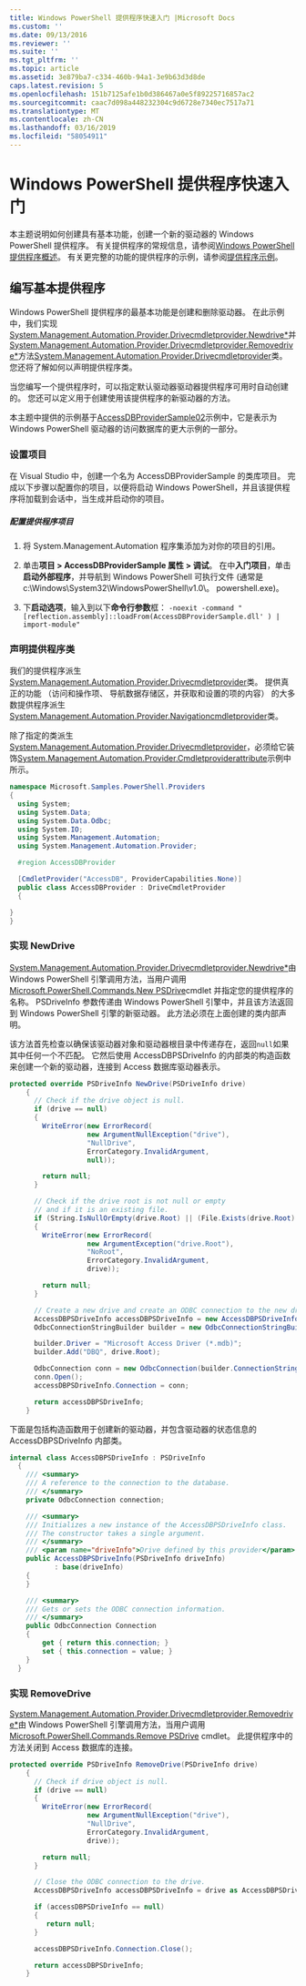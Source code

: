 ```yaml
---
title: Windows PowerShell 提供程序快速入门 |Microsoft Docs
ms.custom: ''
ms.date: 09/13/2016
ms.reviewer: ''
ms.suite: ''
ms.tgt_pltfrm: ''
ms.topic: article
ms.assetid: 3e879ba7-c334-460b-94a1-3e9b63d3d8de
caps.latest.revision: 5
ms.openlocfilehash: 151b7125afe1b0d386467a0e5f89225716857ac2
ms.sourcegitcommit: caac7d098a448232304c9d6728e7340ec7517a71
ms.translationtype: MT
ms.contentlocale: zh-CN
ms.lasthandoff: 03/16/2019
ms.locfileid: "58054911"
---
```

# <a name="windows-powershell-provider-quickstart"></a>Windows PowerShell 提供程序快速入门

本主题说明如何创建具有基本功能，创建一个新的驱动器的 Windows PowerShell 提供程序。 有关提供程序的常规信息，请参阅[Windows PowerShell 提供程序概述](./windows-powershell-provider-overview.md)。 有关更完整的功能的提供程序的示例，请参阅[提供程序示例](./provider-samples.md)。

## <a name="writing-a-basic-provider"></a>编写基本提供程序

Windows PowerShell 提供程序的最基本功能是创建和删除驱动器。 在此示例中，我们实现[System.Management.Automation.Provider.Drivecmdletprovider.Newdrive*](/dotnet/api/System.Management.Automation.Provider.DriveCmdletProvider.NewDrive)并[System.Management.Automation.Provider.Drivecmdletprovider.Removedrive*](/dotnet/api/System.Management.Automation.Provider.DriveCmdletProvider.RemoveDrive)方法[System.Management.Automation.Provider.Drivecmdletprovider](/dotnet/api/System.Management.Automation.Provider.DriveCmdletProvider)类。 您还将了解如何以声明提供程序类。

当您编写一个提供程序时，可以指定默认驱动器驱动器提供程序可用时自动创建的。 您还可以定义用于创建使用该提供程序的新驱动器的方法。

本主题中提供的示例基于[AccessDBProviderSample02](./accessdbprovidersample02.md)示例中，它是表示为 Windows PowerShell 驱动器的访问数据库的更大示例的一部分。

### <a name="setting-up-the-project"></a>设置项目

在 Visual Studio 中，创建一个名为 AccessDBProviderSample 的类库项目。 完成以下步骤以配置你的项目，以便将启动 Windows PowerShell，并且该提供程序将加载到会话中，当生成并启动你的项目。

##### <a name="configure-the-provider-project"></a>配置提供程序项目

1. 将 System.Management.Automation 程序集添加为对你的项目的引用。

2. 单击**项目 > AccessDBProviderSample 属性 > 调试**。 在中**入门项目**，单击**启动外部程序**，并导航到 Windows PowerShell 可执行文件 (通常是 c:\Windows\System32\WindowsPowerShell\v1.0\\。 powershell.exe)。

3. 下**启动选项**，输入到以下**命令行参数**框： `-noexit -command "[reflection.assembly]::loadFrom(AccessDBProviderSample.dll' ) | import-module"`

### <a name="declaring-the-provider-class"></a>声明提供程序类

我们的提供程序派生[System.Management.Automation.Provider.Drivecmdletprovider](/dotnet/api/System.Management.Automation.Provider.DriveCmdletProvider)类。 提供真正的功能 （访问和操作项、 导航数据存储区，并获取和设置的项的内容） 的大多数提供程序派生[System.Management.Automation.Provider.Navigationcmdletprovider](/dotnet/api/System.Management.Automation.Provider.NavigationCmdletProvider)类。

除了指定的类派生[System.Management.Automation.Provider.Drivecmdletprovider](/dotnet/api/System.Management.Automation.Provider.DriveCmdletProvider)，必须给它装饰[System.Management.Automation.Provider.Cmdletproviderattribute](/dotnet/api/System.Management.Automation.Provider.CmdletProviderAttribute)示例中所示。

```csharp
namespace Microsoft.Samples.PowerShell.Providers
{
  using System;
  using System.Data;
  using System.Data.Odbc;
  using System.IO;
  using System.Management.Automation;
  using System.Management.Automation.Provider;

  #region AccessDBProvider

  [CmdletProvider("AccessDB", ProviderCapabilities.None)]
  public class AccessDBProvider : DriveCmdletProvider
  {

}
}
```

### <a name="implementing-newdrive"></a>实现 NewDrive

[System.Management.Automation.Provider.Drivecmdletprovider.Newdrive*](/dotnet/api/System.Management.Automation.Provider.DriveCmdletProvider.NewDrive)由 Windows PowerShell 引擎调用方法，当用户调用[Microsoft.PowerShell.Commands.New PSDrive](/dotnet/api/Microsoft.PowerShell.Commands.New-PSDrive)cmdlet 并指定您的提供程序的名称。 PSDriveInfo 参数传递由 Windows PowerShell 引擎中，并且该方法返回到 Windows PowerShell 引擎的新驱动器。 此方法必须在上面创建的类内部声明。

该方法首先检查以确保该驱动器对象和驱动器根目录中传递存在，返回`null`如果其中任何一个不匹配。 它然后使用 AccessDBPSDriveInfo 的内部类的构造函数来创建一个新的驱动器，连接到 Access 数据库驱动器表示。

```csharp
protected override PSDriveInfo NewDrive(PSDriveInfo drive)
    {
      // Check if the drive object is null.
      if (drive == null)
      {
        WriteError(new ErrorRecord(
                   new ArgumentNullException("drive"),
                   "NullDrive",
                   ErrorCategory.InvalidArgument,
                   null));

        return null;
      }

      // Check if the drive root is not null or empty
      // and if it is an existing file.
      if (String.IsNullOrEmpty(drive.Root) || (File.Exists(drive.Root) == false))
      {
        WriteError(new ErrorRecord(
                   new ArgumentException("drive.Root"),
                   "NoRoot",
                   ErrorCategory.InvalidArgument,
                   drive));

        return null;
      }

      // Create a new drive and create an ODBC connection to the new drive.
      AccessDBPSDriveInfo accessDBPSDriveInfo = new AccessDBPSDriveInfo(drive);
      OdbcConnectionStringBuilder builder = new OdbcConnectionStringBuilder();

      builder.Driver = "Microsoft Access Driver (*.mdb)";
      builder.Add("DBQ", drive.Root);

      OdbcConnection conn = new OdbcConnection(builder.ConnectionString);
      conn.Open();
      accessDBPSDriveInfo.Connection = conn;

      return accessDBPSDriveInfo;
    }
```

下面是包括构造函数用于创建新的驱动器，并包含驱动器的状态信息的 AccessDBPSDriveInfo 内部类。

```csharp
internal class AccessDBPSDriveInfo : PSDriveInfo
  {
    /// <summary>
    /// A reference to the connection to the database.
    /// </summary>
    private OdbcConnection connection;

    /// <summary>
    /// Initializes a new instance of the AccessDBPSDriveInfo class.
    /// The constructor takes a single argument.
    /// </summary>
    /// <param name="driveInfo">Drive defined by this provider</param>
    public AccessDBPSDriveInfo(PSDriveInfo driveInfo)
           : base(driveInfo)
    {
    }

    /// <summary>
    /// Gets or sets the ODBC connection information.
    /// </summary>
    public OdbcConnection Connection
    {
        get { return this.connection; }
        set { this.connection = value; }
    }
  }
```

### <a name="implementing-removedrive"></a>实现 RemoveDrive

[System.Management.Automation.Provider.Drivecmdletprovider.Removedrive*](/dotnet/api/System.Management.Automation.Provider.DriveCmdletProvider.RemoveDrive)由 Windows PowerShell 引擎调用方法，当用户调用[Microsoft.PowerShell.Commands.Remove PSDrive](/dotnet/api/Microsoft.PowerShell.Commands.Remove-PSDrive) cmdlet。 此提供程序中的方法关闭到 Access 数据库的连接。

```csharp
protected override PSDriveInfo RemoveDrive(PSDriveInfo drive)
    {
      // Check if drive object is null.
      if (drive == null)
      {
        WriteError(new ErrorRecord(
                   new ArgumentNullException("drive"),
                   "NullDrive",
                   ErrorCategory.InvalidArgument,
                   drive));

        return null;
      }

      // Close the ODBC connection to the drive.
      AccessDBPSDriveInfo accessDBPSDriveInfo = drive as AccessDBPSDriveInfo;

      if (accessDBPSDriveInfo == null)
      {
         return null;
      }

      accessDBPSDriveInfo.Connection.Close();

      return accessDBPSDriveInfo;
    }
```